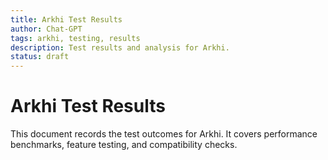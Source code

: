 ```yaml
---
title: Arkhi Test Results
author: Chat-GPT
tags: arkhi, testing, results
description: Test results and analysis for Arkhi.
status: draft
---
```

# Arkhi Test Results

This document records the test outcomes for Arkhi. It covers performance benchmarks, feature testing, and compatibility checks.
